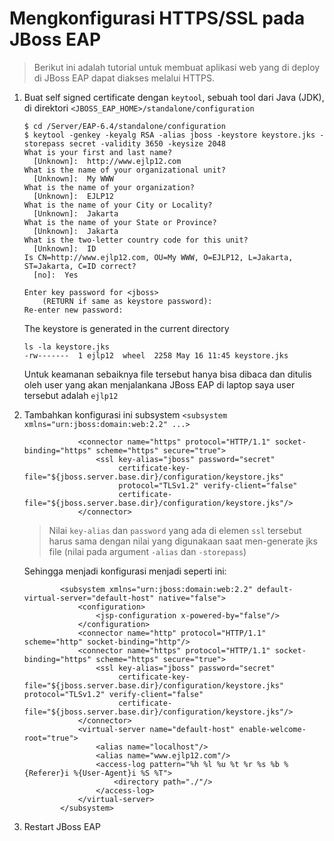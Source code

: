 # Mengkonfigurasi HTTPS/SSL pada JBoss EAP 

> Berikut ini adalah tutorial untuk membuat aplikasi web yang di deploy di JBoss EAP dapat diakses melalui HTTPS.

1. Buat self signed certificate dengan `keytool`, sebuah tool dari Java (JDK), di direktori `<JBOSS_EAP_HOME>/standalone/configuration`

    ```
    $ cd /Server/EAP-6.4/standalone/configuration
    $ keytool -genkey -keyalg RSA -alias jboss -keystore keystore.jks -storepass secret -validity 3650 -keysize 2048
    What is your first and last name?
      [Unknown]:  http://www.ejlp12.com
    What is the name of your organizational unit?
      [Unknown]:  My WWW
    What is the name of your organization?
      [Unknown]:  EJLP12
    What is the name of your City or Locality?
      [Unknown]:  Jakarta
    What is the name of your State or Province?
      [Unknown]:  Jakarta
    What is the two-letter country code for this unit?
      [Unknown]:  ID
    Is CN=http://www.ejlp12.com, OU=My WWW, O=EJLP12, L=Jakarta, ST=Jakarta, C=ID correct?
      [no]:  Yes

    Enter key password for <jboss>
    	(RETURN if same as keystore password):
    Re-enter new password:
    ```

    The keystore is generated in the current directory

    ```
    ls -la keystore.jks
    -rw-------  1 ejlp12  wheel  2258 May 16 11:45 keystore.jks
    ```

    Untuk keamanan sebaiknya file tersebut hanya bisa dibaca dan ditulis oleh user yang akan menjalankana JBoss EAP di laptop saya user tersebut adalah `ejlp12`

2.  Tambahkan konfigurasi ini subsystem `<subsystem xmlns="urn:jboss:domain:web:2.2" ...>`

    ```
                <connector name="https" protocol="HTTP/1.1" socket-binding="https" scheme="https" secure="true">
                    <ssl key-alias="jboss" password="secret"
                         certificate-key-file="${jboss.server.base.dir}/configuration/keystore.jks"
                         protocol="TLSv1.2" verify-client="false"
                         certificate-file="${jboss.server.base.dir}/configuration/keystore.jks"/>
                </connector>
    ```
    
    > Nilai `key-alias` dan `password` yang ada di elemen `ssl` tersebut harus sama dengan nilai yang digunakaan saat men-generate jks file (nilai pada argument `-alias` dan `-storepass`)

    Sehingga menjadi konfigurasi menjadi seperti ini:
    ```
            <subsystem xmlns="urn:jboss:domain:web:2.2" default-virtual-server="default-host" native="false">
                <configuration>
                    <jsp-configuration x-powered-by="false"/>
                </configuration>
                <connector name="http" protocol="HTTP/1.1" scheme="http" socket-binding="http"/>
                <connector name="https" protocol="HTTP/1.1" socket-binding="https" scheme="https" secure="true">
                    <ssl key-alias="jboss" password="secret"
                         certificate-key-file="${jboss.server.base.dir}/configuration/keystore.jks" protocol="TLSv1.2" verify-client="false"
                         certificate-file="${jboss.server.base.dir}/configuration/keystore.jks"/>
                </connector>
                <virtual-server name="default-host" enable-welcome-root="true">
                    <alias name="localhost"/>
                    <alias name="www.ejlp12.com"/>
                    <access-log pattern="%h %l %u %t %r %s %b %{Referer}i %{User-Agent}i %S %T">
                        <directory path="./"/>
                    </access-log>
                </virtual-server>
            </subsystem>
    ```

3. Restart JBoss EAP
